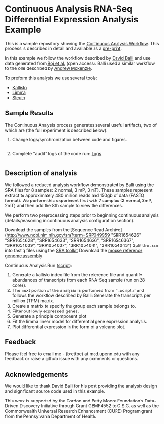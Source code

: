 # Continuous Analysis RNA-Seq Differential Expression Analysis Example

This is a sample repository showing the [Continuous Analysis Workflow](https://github.com/greenelab/continuous_analysis). This process is described in detail and available as a [pre-print](http://biorxiv.org/content/early/2016/06/01/056473).

In this example we follow the workflow described by [David Balli](https://benchtobioinformatics.wordpress.com/2015/07/10/using-kallisto-for-gene-expression-analysis-of-published-rnaseq-data/) and use data generated from [Boj et al.](http://www.cell.com/cell/abstract/S0092-8674(14)01592-X) (open access). Balli used a similar workflow to the one described by [Andrew Mckenzie](https://andrewtmckenzie.com/2015/05/12/how-to-run-kallisto-on-ncbi-sra-rna-seq-data-for-differential-expression-using-the-mac-terminal/).

To preform this analysis we use several tools:

* [Kallisto](https://pachterlab.github.io/kallisto/) 
* [Limma](https://www.bioconductor.org/packages/devel/bioc/vignettes/limma/inst/doc/usersguide.pdf)
* [Sleuth](http://pachterlab.github.io/sleuth/)

## Sample Results

The Continuous Analysis process generates several useful artifacts, two of which are (the full experiment is described below):

1. Change logs/synchronization between code and figures.

![]()

2. Complete "audit" logs of the code run: [Logs]()

![]()



## Description of analysis
We followed a reduced analysis workflow demonstrated by Balli using the SRA files for 8 samples: 2 normal, 3 mP, 3 mT). These samples represent extract to approximately 480 million reads and 150gb of data (FASTQ format). We perform this experiment first with 7 samples (2 normal, 3mP, 2mT) and then add the 8th sample to view the differences.

We perform two preprocessing steps prior to beginning continuous analysis (details/reasoning in continuous analysis configuration section).

Download the samples from the [Sequence Read Archive](http://www.ncbi.nlm.nih.gov/sra?term=SRP049959 "SRR1654626", "SRR1654628", "SRR1654633", "SRR1654636", "SRR16546367", “SRR1654639”, "SRR1654637", "SRR1654641", "SRR1654643")
Split the .sra into fast q files using the [SRA toolkit](http://www.ncbi.nlm.nih.gov/Traces/sra/sra.cgi?view=toolkit_doc)
Download the [mouse reference genome assembly](http://hgdownload.soe.ucsc.edu/goldenPath/mm10/bigZips/refMrna.fa.gz) 

Continuous Analysis Run ([script](https://github.com/greenelab/continuous_analysis_rnaseq/blob/master/.drone.yml)):

1. Generate a kallisto index file from the reference file and quantify abundances of transcripts from each RNA-Seq sample (run on 28 cores).
2. The next portion of the analysis is performed from ‘r_script.r’ and follows the workflow described by Balli: Generate the transcripts per million (TPM) matrix.
3. Create a matrix to specify the group each sample belongs to.
4. Filter out lowly expressed genes.
5. Generate a principle component plot
6. Fit the limma linear model for differential gene expression analysis.
7. Plot differential expression in the form of a volcano plot.


## Feedback

Please feel free to email me - (brettbe) at med.upenn.edu with any feedback or raise a github issue with any comments or questions.

## Acknowledgements

We would like to thank David Balli for his post providing the analysis design and significant source code used in this example.

This work is supported by the Gordon and Betty Moore Foundation's Data-Driven Discovery Initiative through Grant GBMF4552 to C.S.G. as well as the Commonwealth Universal Research Enhancement (CURE) Program grant from the Pennsylvania Department of Health.